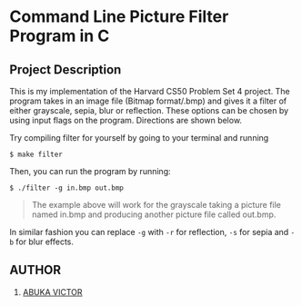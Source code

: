 # Command Line Picture Filter Program in C

## Project Description
This is my implementation of the Harvard CS50 Problem Set 4 project. The program takes in an image file (Bitmap format/.bmp) and gives it a filter of either grayscale, sepia, blur or reflection. These options can be chosen by using input flags on the program. Directions are shown below.

Try compiling filter for yourself by going to your terminal and running

```
$ make filter
```

Then, you can run the program by running:
```
$ ./filter -g in.bmp out.bmp
```

> The example above will work for the grayscale taking a picture file named in.bmp and producing another picture file called out.bmp.

In similar fashion you can replace `-g` with `-r` for reflection, `-s` for sepia and `-b` for blur effects.

## AUTHOR
1. [ABUKA VICTOR](www.github.com/Abuka-Victor)
